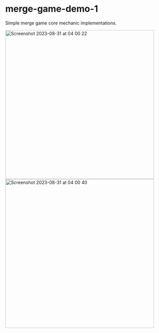 # merge-game-demo-1
Simple merge game core mechanic implementations.

<img width="468" alt="Screenshot 2023-08-31 at 04 00 22" src="https://github.com/feyil/merge-game-demo-1/assets/16037865/ab969ced-8449-490e-ae55-e68f433adfb0">
<img width="468" alt="Screenshot 2023-08-31 at 04 00 40" src="https://github.com/feyil/merge-game-demo-1/assets/16037865/f2a60692-88f5-4721-9f42-9aea47444324">
